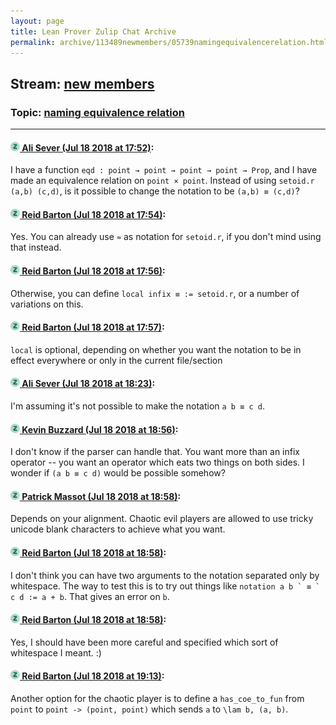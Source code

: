 ```yaml
---
layout: page
title: Lean Prover Zulip Chat Archive 
permalink: archive/113489newmembers/05739namingequivalencerelation.html
---
```


## Stream: [new members](index.html)
### Topic: [naming equivalence relation](05739namingequivalencerelation.html)

---

#### [![Click to go to Zulip](../../assets/img/zulip2.png) Ali Sever (Jul 18 2018 at 17:52)](https://leanprover.zulipchat.com/#narrow/stream/113489-new%20members/topic/naming%20equivalence%20relation/near/129879693):
I have a function `eqd : point → point → point → point → Prop`, and I have made an equivalence relation on `point × point`. Instead of using `setoid.r (a,b) (c,d)`, is it possible to change the notation to be `(a,b) ≡ (c,d)`?

#### [![Click to go to Zulip](../../assets/img/zulip2.png) Reid Barton (Jul 18 2018 at 17:54)](https://leanprover.zulipchat.com/#narrow/stream/113489-new%20members/topic/naming%20equivalence%20relation/near/129879836):
Yes.
You can already use `≈` as notation for `setoid.r`, if you don't mind using that instead.

#### [![Click to go to Zulip](../../assets/img/zulip2.png) Reid Barton (Jul 18 2018 at 17:56)](https://leanprover.zulipchat.com/#narrow/stream/113489-new%20members/topic/naming%20equivalence%20relation/near/129879955):
Otherwise, you can define `local infix ≡ := setoid.r`, or a number of variations on this.

#### [![Click to go to Zulip](../../assets/img/zulip2.png) Reid Barton (Jul 18 2018 at 17:57)](https://leanprover.zulipchat.com/#narrow/stream/113489-new%20members/topic/naming%20equivalence%20relation/near/129879991):
`local` is optional, depending on whether you want the notation to be in effect everywhere or only in the current file/section

#### [![Click to go to Zulip](../../assets/img/zulip2.png) Ali Sever (Jul 18 2018 at 18:23)](https://leanprover.zulipchat.com/#narrow/stream/113489-new%20members/topic/naming%20equivalence%20relation/near/129881273):
I'm assuming it's not possible to make the notation `a b ≡ c d`.

#### [![Click to go to Zulip](../../assets/img/zulip2.png) Kevin Buzzard (Jul 18 2018 at 18:56)](https://leanprover.zulipchat.com/#narrow/stream/113489-new%20members/topic/naming%20equivalence%20relation/near/129882842):
I don't know if the parser can handle that. You want more than an infix operator -- you want an operator which eats two things on both sides. I wonder if `(a b ≡ c d)` would be possible somehow?

#### [![Click to go to Zulip](../../assets/img/zulip2.png) Patrick Massot (Jul 18 2018 at 18:58)](https://leanprover.zulipchat.com/#narrow/stream/113489-new%20members/topic/naming%20equivalence%20relation/near/129882911):
Depends on your alignment. Chaotic evil players are allowed to use tricky unicode blank characters to achieve what you want.

#### [![Click to go to Zulip](../../assets/img/zulip2.png) Reid Barton (Jul 18 2018 at 18:58)](https://leanprover.zulipchat.com/#narrow/stream/113489-new%20members/topic/naming%20equivalence%20relation/near/129882947):
I don't think you can have two arguments to the notation separated only by whitespace.
The way to test this is to try out things like ``notation a b ` ≡ ` c d := a + b``. That gives an error on `b`.

#### [![Click to go to Zulip](../../assets/img/zulip2.png) Reid Barton (Jul 18 2018 at 18:58)](https://leanprover.zulipchat.com/#narrow/stream/113489-new%20members/topic/naming%20equivalence%20relation/near/129882955):
Yes, I should have been more careful and specified which sort of whitespace I meant. :)

#### [![Click to go to Zulip](../../assets/img/zulip2.png) Reid Barton (Jul 18 2018 at 19:13)](https://leanprover.zulipchat.com/#narrow/stream/113489-new%20members/topic/naming%20equivalence%20relation/near/129883881):
Another option for the chaotic player is to define a `has_coe_to_fun` from `point` to `point -> (point, point)` which sends `a` to `\lam b, (a, b)`.

